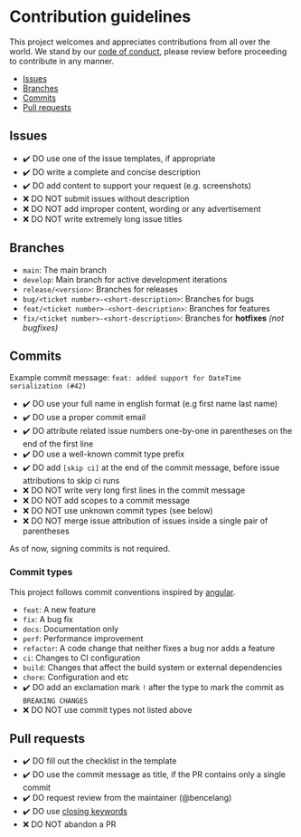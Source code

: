 ﻿# Contribution guidelines

This project welcomes and appreciates contributions from all over
the world. We stand by our [code of conduct](./CODE_OF_CONDUCT.md),
please review before proceeding to contribute in any manner.

- [Issues](#issues)
- [Branches](#branches)
- [Commits](#commits)
- [Pull requests](#pull-requests)

## Issues
- :heavy_check_mark: DO use one of the issue templates, if appropriate
- :heavy_check_mark: DO write a complete and concise description
- :heavy_check_mark: DO add content to support your request (e.g. screenshots)
- :x: DO NOT submit issues without description
- :x: DO NOT add improper content, wording or any advertisement
- :x: DO NOT write extremely long issue titles

## Branches
- `main`: The main branch
- `develop`: Main branch for active development iterations
- `release/<version>`: Branches for releases
- `bug/<ticket number>-<short-description>`: Branches for bugs
- `feat/<ticket number>-<short-description>`: Branches for features
- `fix/<ticket number>-<short-description>`: Branches for **hotfixes** _(not bugfixes)_

## Commits
Example commit message: `feat: added support for DateTime serialization (#42)`

- :heavy_check_mark: DO use your full name in english format
(e.g first name last name)
- :heavy_check_mark: DO use a proper commit email
- :heavy_check_mark: DO attribute related issue numbers one-by-one
in parentheses on the end of the first line
- :heavy_check_mark: DO use a well-known commit type prefix
- :heavy_check_mark: DO add `[skip ci]` at the end of the commit message,
before issue attributions to skip ci runs
- :x: DO NOT write very long first lines in the commit message
- :x: DO NOT add scopes to a commit message
- :x: DO NOT use unknown commit types (see below)
- :x: DO NOT merge issue attribution of issues inside a single pair
of parentheses

As of now, signing commits is not required.

### Commit types

This project follows commit conventions inspired by
[angular](https://github.com/angular/angular/blob/master/CONTRIBUTING.md).

- `feat`: A new feature
- `fix`: A bug fix
- `docs`: Documentation only
- `perf`: Performance improvement
- `refactor`: A code change that neither fixes a bug nor adds a feature
- `ci`: Changes to CI configuration
- `build`: Changes that affect the build system or external dependencies
- `chore`: Configuration and etc
- :heavy_check_mark: DO add an exclamation mark `!` after the type
to mark the commit as `BREAKING CHANGES`
- :x: DO NOT use commit types not listed above

## Pull requests
- :heavy_check_mark: DO fill out the checklist in the template
- :heavy_check_mark: DO use the commit message as title, if the PR
contains only a single commit
- :heavy_check_mark: DO request review from the maintainer (@bencelang)
- :heavy_check_mark: DO use [closing keywords](https://docs.github.com/en/issues/tracking-your-work-with-issues/linking-a-pull-request-to-an-issue#linking-a-pull-request-to-an-issue-using-a-keyword)
- :x: DO NOT abandon a PR
